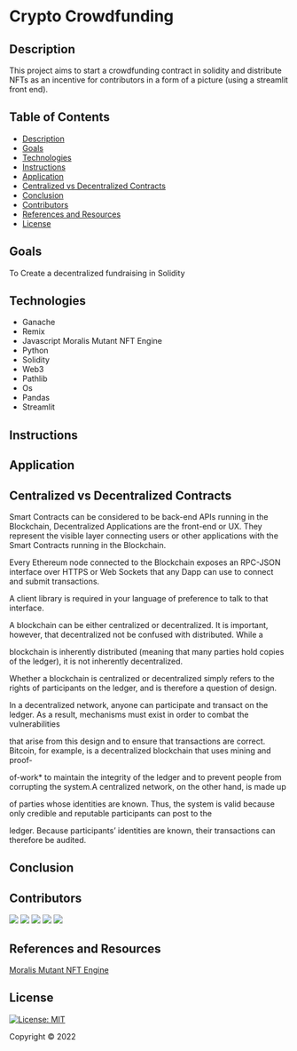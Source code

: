 # Crypto Crowdfunding 


## Description
This project aims to start a crowdfunding contract in solidity and distribute NFTs as an incentive for contributors in a form of a picture (using a streamlit front end). 

## Table of Contents
* [Description](#description)
* [Goals](#goals)
* [Technologies](#technologies)
* [Instructions](#instructions)
* [Application](#application)
* [Centralized vs Decentralized Contracts](#centralized-vs-decentralized-contracts)
* [Conclusion](#conclusion)
* [Contributors](#contributors)
* [References and Resources](#references-and-resources)
* [License](#license)

## Goals
To Create a decentralized fundraising in Solidity

## Technologies
* Ganache
* Remix
* Javascript Moralis Mutant NFT Engine
* Python
* Solidity
* Web3
* Pathlib
* Os
* Pandas
* Streamlit

## Instructions

## Application 

## Centralized vs Decentralized Contracts


Smart Contracts can be considered to be  back-end APIs running in the Blockchain, Decentralized Applications are the front-end or UX. They represent the visible layer connecting users or other applications with the Smart Contracts running in the Blockchain.

Every Ethereum node connected to the Blockchain exposes an RPC-JSON interface over HTTPS or Web Sockets that any Dapp can use to connect and submit transactions.

 A client library is required in your language of preference to talk to that interface.
 
 A blockchain can be either centralized or decentralized. It is important, however, that decentralized not be confused with distributed. While a 
 
blockchain is inherently distributed (meaning that many parties hold copies of the ledger), it is not inherently decentralized.

Whether a blockchain is centralized or decentralized simply refers to the rights of participants on the ledger, and is therefore a question of design.

In a decentralized network, anyone can participate and transact on the ledger. As a result, mechanisms must exist in order to combat the vulnerabilities

that arise from this design and to ensure that transactions are correct. Bitcoin, for example, is a decentralized blockchain that uses mining and proof-
 
of-work* to maintain the integrity of the ledger and to prevent people from corrupting the system.A centralized network, on the other hand, is made up

of parties whose identities are known. Thus, the system is valid because only credible and reputable participants can post to the 

ledger. Because participants’ identities are known, their transactions can therefore be audited.



## Conclusion

## Contributors

[![](https://github.com/GuilleMGN.png?size=50)](https://github.com/GuilleMGN)
[![](https://github.com/Yu9Psx2.png?size=50)](https://github.com/Yu9Psx2)
[![](https://github.com/dmerkulenko.png?size=50)](https://github.com/dmerkulenko)
[![](https://github.com/krom17.png?size=50)](https://github.com/krom17)
[![](https://github.com/JakeKJShin.png?size=50)](https://github.com/JakeKJShin)

## References and Resources
[Moralis Mutant NFT Engine](https://github.com/ashbeech/moralis-mutants-nft-engine)

## License
[![License: MIT](https://img.shields.io/badge/License-MIT-yellow.svg)](https://opensource.org/licenses/MIT)

Copyright © 2022
